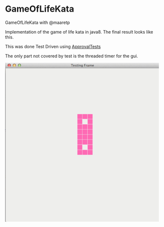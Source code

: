 # GameOfLifeKata
GameOfLifeKata with @maaretp

Implementation of the game of life kata in java8.
The final result looks like this.

This was done Test Driven using [ApprovalTests](https://github.com/approvals/ApprovalTests.Java)  

The only part not covered by test is the threaded timer for the gui.

![Image](GameOfLife.gif)
